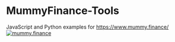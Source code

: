 # MummyFinance-Tools
JavaScript and Python examples for https://www.mummy.finance/
[![mummy.finance](https://www.mummy.finance/static/media/logo_MMY_small.157c8cea.svg)](https://www.mummy.finance/)
